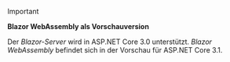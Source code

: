 > [!IMPORTANT]
> **Blazor WebAssembly als Vorschauversion**
>
> Der *Blazor-Server* wird in ASP.NET Core 3.0 unterstützt. *Blazor WebAssembly* befindet sich in der Vorschau für ASP.NET Core 3.1.
